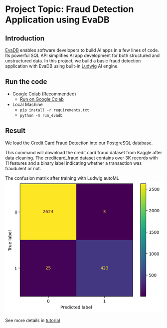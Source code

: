 # Project Topic: Fraud Detection Application using EvaDB

## Introduction
[EvaDB](https://evadb.readthedocs.io/en/stable/index.html) enables software developers to build AI apps in a few lines of code. Its powerful SQL API simplifies AI app development for both structured and unstructured data. In this project, we build a basic fraud detection application with EvaDB using built-in [Ludwig](https://ludwig.ai/latest/) AI engine.

## Run the code
- Google Colab (Recommended)
  - [Run on Google Colab](https://colab.research.google.com/drive/1gpw23QHgX28aa7NjhdizdXgFtdapxyhV?authuser=2)
- Local Machine
  - `pip install -r requirements.txt`
  - `python -m run_evadb`

## Result
We load the [Credit Card Fraud Detection](https://www.kaggle.com/datasets/shubhamjoshi2130of/abstract-data-set-for-credit-card-fraud-detection?resource=download) into our PostgreSQL database.

This command will download the credit card fraud dataset from Kaggle after data cleaning.
The creditcard_fraud dataset contains over 3K records with 11 features and a binary label indicating whether a transaction was fraudulent or not.

The confusion matrix after training with Ludwig autoML
![Alt text](image.png)

See more details in [tutorial](https://colab.research.google.com/drive/1gpw23QHgX28aa7NjhdizdXgFtdapxyhV?authuser=2)